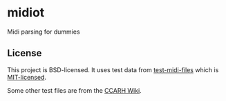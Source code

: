 # midiot

Midi parsing for dummies

## License

This project is BSD-licensed. It uses test data from [test-midi-files](https://github.com/jazz-soft/test-midi-files) which is [MIT-licensed](https://github.com/jazz-soft/test-midi-files/blob/main/LICENSE.md).

Some other test files are from the [CCARH Wiki](https://wiki.ccarh.org/wiki/MIDI_file_parsing_homework).

